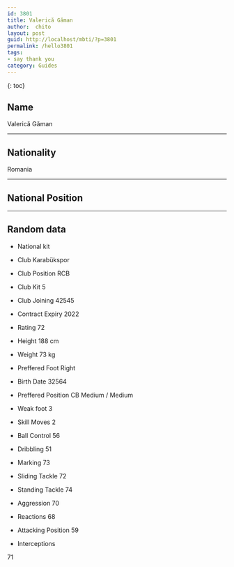 ```yaml
---
id: 3801
title: Valerică Găman
author:  chito 
layout: post
guid: http://localhost/mbti/?p=3801
permalink: /hello3801
tags:
- say thank you
category: Guides
---
```



{: toc}


## Name  
Valerică Găman 

* * *

## Nationality  
Romania 

* * *

## National Position 

* * *

## Random data 

  * National kit 
  * Club 
Karabükspor 

  * Club Position 
RCB 

  * Club Kit 
5 

  * Club Joining 
42545 

  * Contract Expiry 
2022 

  * Rating 
72 

  * Height 
188 cm 

  * Weight 
73 kg 

  * Preffered Foot 
Right 

  * Birth Date 
32564 

  * Preffered Position 
CB Medium / Medium 

  * Weak foot 
3 

  * Skill Moves 
2 

  * Ball Control 
56 

  * Dribbling 
51 

  * Marking 
73 

  * Sliding Tackle 
72 

  * Standing Tackle 
74 

  * Aggression 
70 

  * Reactions 
68 

  * Attacking Position 
59 

  * Interceptions 

71</ul>